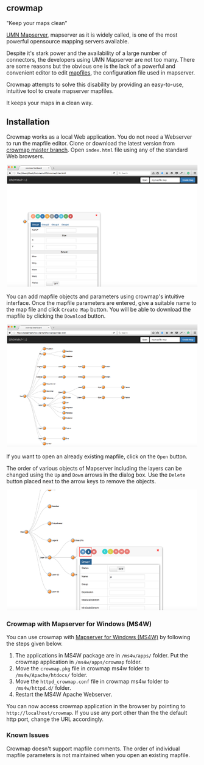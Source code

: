 ## crowmap

"Keep your maps clean"

[UMN Mapserver](http://mapserver.org/), mapserver as it is widely called, is one of the most powerful opensource mapping servers available.

Despite it's stark power and the availability of a large number of connectors, the developers using UMN Mapserver are not too many. There are some reasons but the obvious one is the lack of a powerful and convenient editor to edit [mapfiles](http://mapserver.org/mapfile/), the configuration file used in mapserver.

Crowmap attempts to solve this disability by providing an easy-to-use, intuitive tool to create mapserver mapfiles.

It keeps your maps in a clean way.

## Installation

Crowmap works as a local Web application. You do not need a Webserver to run the mapfile editor. Clone or download the latest version from [crowmap master branch](https://github.com/Maptell/crowmap). Open `index.html` file using any of the standard Web browsers.

<p align="center">
<img alt="Crowmap Screen" src="/img/readme/crowmapa.png" width="500" />
</p>

You can add mapfile objects and parameters using crowmap's intuitive interface. Once the mapfile parameters are entered, give a suitable name to the map file and click `Create Map` button. You will be able to download the mapfile by clicking the `Download` button.

<p align="center">
<img alt="Crowmap Screen" src="/img/readme/crowmapb.png" width="500" />
</p>

If you want to open an already existing mapfile, click on the `Open` button.

The order of various objects of Mapserver including the layers can be changed using the `Up` and `Down` arrows in the dialog box. Use the `Delete` button placed next to the arrow keys to remove the objects.

<p align="center">
<img alt="Crowmap Screen" src="/img/readme/crowmapc.png" width="500" />
</p>

### Crowmap with Mapserver for Windows (MS4W)

You can use crowmap with [Mapserver for Windows (MS4W)](http://ms4w.com/) by following the steps given below.

1. The applications in MS4W package are in `/ms4w/apps/` folder. Put the crowmap application in `/ms4w/apps/crowmap` folder.
2. Move the `crowmap.pkg` file in crowmap ms4w folder to `/ms4w/Apache/htdocs/` folder.
3. Move the `httpd_crowmap.conf` file in crowmap ms4w folder to `/ms4w/httpd.d/` folder.
4. Restart the MS4W Apache Webserver.

You can now access crowmap application in the browser by pointing to `http://localhost/crowmap`. If you use any port other than the the default http port, change the URL accordingly.

### Known Issues

Crowmap doesn't support mapfile comments.
The order of individual mapfile parameters is not maintained when you open an existing mapfile.
